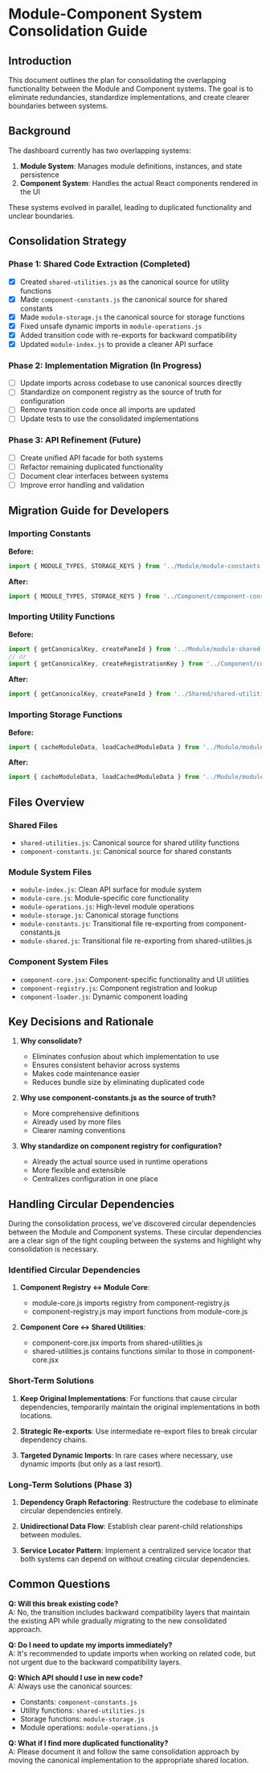 # Module-Component System Consolidation Guide

## Introduction

This document outlines the plan for consolidating the overlapping functionality between the Module and Component systems. The goal is to eliminate redundancies, standardize implementations, and create clearer boundaries between systems.

## Background

The dashboard currently has two overlapping systems:

1. **Module System**: Manages module definitions, instances, and state persistence
2. **Component System**: Handles the actual React components rendered in the UI

These systems evolved in parallel, leading to duplicated functionality and unclear boundaries.

## Consolidation Strategy

### Phase 1: Shared Code Extraction (Completed)

- [x] Created `shared-utilities.js` as the canonical source for utility functions
- [x] Made `component-constants.js` the canonical source for shared constants
- [x] Made `module-storage.js` the canonical source for storage functions
- [x] Fixed unsafe dynamic imports in `module-operations.js`
- [x] Added transition code with re-exports for backward compatibility
- [x] Updated `module-index.js` to provide a cleaner API surface

### Phase 2: Implementation Migration (In Progress)

- [ ] Update imports across codebase to use canonical sources directly
- [ ] Standardize on component registry as the source of truth for configuration
- [ ] Remove transition code once all imports are updated
- [ ] Update tests to use the consolidated implementations

### Phase 3: API Refinement (Future)

- [ ] Create unified API facade for both systems
- [ ] Refactor remaining duplicated functionality
- [ ] Document clear interfaces between systems
- [ ] Improve error handling and validation

## Migration Guide for Developers

### Importing Constants

**Before:**
```javascript
import { MODULE_TYPES, STORAGE_KEYS } from '../Module/module-constants';
```

**After:**
```javascript
import { MODULE_TYPES, STORAGE_KEYS } from '../Component/component-constants';
```

### Importing Utility Functions

**Before:**
```javascript
import { getCanonicalKey, createPaneId } from '../Module/module-shared';
// or
import { getCanonicalKey, createRegistrationKey } from '../Component/component-core';
```

**After:**
```javascript
import { getCanonicalKey, createPaneId } from '../Shared/shared-utilities';
```

### Importing Storage Functions

**Before:**
```javascript
import { cacheModuleData, loadCachedModuleData } from '../Module/module-operations';
```

**After:**
```javascript
import { cacheModuleData, loadCachedModuleData } from '../Module/module-storage';
```

## Files Overview

### Shared Files

- `shared-utilities.js`: Canonical source for shared utility functions
- `component-constants.js`: Canonical source for shared constants

### Module System Files

- `module-index.js`: Clean API surface for module system
- `module-core.js`: Module-specific core functionality
- `module-operations.js`: High-level module operations
- `module-storage.js`: Canonical storage functions
- `module-constants.js`: Transitional file re-exporting from component-constants.js
- `module-shared.js`: Transitional file re-exporting from shared-utilities.js

### Component System Files

- `component-core.jsx`: Component-specific functionality and UI utilities
- `component-registry.js`: Component registration and lookup
- `component-loader.js`: Dynamic component loading

## Key Decisions and Rationale

1. **Why consolidate?**
   - Eliminates confusion about which implementation to use
   - Ensures consistent behavior across systems
   - Makes code maintenance easier
   - Reduces bundle size by eliminating duplicated code

2. **Why use component-constants.js as the source of truth?**
   - More comprehensive definitions
   - Already used by more files
   - Clearer naming conventions

3. **Why standardize on component registry for configuration?**
   - Already the actual source used in runtime operations
   - More flexible and extensible
   - Centralizes configuration in one place

## Handling Circular Dependencies

During the consolidation process, we've discovered circular dependencies between the Module and Component systems. These circular dependencies are a clear sign of the tight coupling between the systems and highlight why consolidation is necessary.

### Identified Circular Dependencies

1. **Component Registry ↔️ Module Core**:
   - module-core.js imports registry from component-registry.js
   - component-registry.js may import functions from module-core.js

2. **Component Core ↔️ Shared Utilities**:
   - component-core.jsx imports from shared-utilities.js
   - shared-utilities.js contains functions similar to those in component-core.jsx

### Short-Term Solutions

1. **Keep Original Implementations**: For functions that cause circular dependencies, temporarily maintain the original implementations in both locations.

2. **Strategic Re-exports**: Use intermediate re-export files to break circular dependency chains.

3. **Targeted Dynamic Imports**: In rare cases where necessary, use dynamic imports (but only as a last resort).

### Long-Term Solutions (Phase 3)

1. **Dependency Graph Refactoring**: Restructure the codebase to eliminate circular dependencies entirely.

2. **Unidirectional Data Flow**: Establish clear parent-child relationships between modules.

3. **Service Locator Pattern**: Implement a centralized service locator that both systems can depend on without creating circular dependencies.

## Common Questions

**Q: Will this break existing code?**  
A: No, the transition includes backward compatibility layers that maintain the existing API while gradually migrating to the new consolidated approach.

**Q: Do I need to update my imports immediately?**  
A: It's recommended to update imports when working on related code, but not urgent due to the backward compatibility layers.

**Q: Which API should I use in new code?**  
A: Always use the canonical sources:
   - Constants: `component-constants.js`
   - Utility functions: `shared-utilities.js`
   - Storage functions: `module-storage.js`
   - Module operations: `module-operations.js`

**Q: What if I find more duplicated functionality?**  
A: Please document it and follow the same consolidation approach by moving the canonical implementation to the appropriate shared location.
